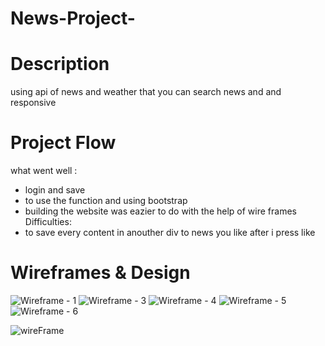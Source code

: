 # News-Project-

# Description
using api of news and weather that you can search news and and responsive
# Project Flow 
what went well :
* login and save
*  to use the function and using bootstrap
* building the website was eazier to do with the help of wire frames
 Difficulties:
* to save every content in anouther div to news you like after i press like
# Wireframes & Design
![Wireframe - 1](./image/first-page.png)
![Wireframe - 3](./image/second-page.png)
![Wireframe - 4](./image/responsive-1.png)
![Wireframe - 5](./image/responsive-2.png)
![Wireframe - 6](./image/wireframe.png)

![wireFrame](https://user-images.githubusercontent.com/100848037/179386135-447535a9-94b6-4406-b494-74351de5ad58.png)

